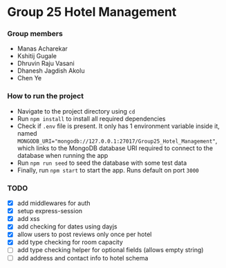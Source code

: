 # Group 25 Hotel Management

### Group members

- Manas Acharekar
- Kshitij Gugale
- Dhruvin Raju Vasani
- Dhanesh Jagdish Akolu
- Chen Ye

### How to run the project

- Navigate to the project directory using `cd`
- Run `npm install` to install all required dependencies
- Check if `.env` file is present. It only has 1 environment variable inside it, named `MONGODB_URI="mongodb://127.0.0.1:27017/Group25_Hotel_Management"`, which links to the MongoDB database URI required to connect to the database when running the app
- Run `npm run seed` to seed the database with some test data
- Finally, run `npm start` to start the app. Runs default on port `3000`

### TODO

- [x] add middlewares for auth
- [x] setup express-session
- [x] add xss
- [x] add checking for dates using dayjs
- [x] allow users to post reviews only once per hotel
- [x] add type checking for room capacity
- [ ] add type checking helper for optional fields (allows empty string)
- [ ] add address and contact info to hotel schema
